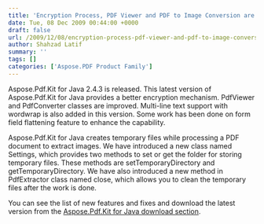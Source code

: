 ```yaml
---
title: 'Encryption Process, PDF Viewer and PDF to Image Conversion are Improved along with newer Multi-line Text Support.'
date: Tue, 08 Dec 2009 00:44:00 +0000
draft: false
url: /2009/12/08/encryption-process-pdf-viewer-and-pdf-to-image-conversion-are-improved-along-with-newer-multi-line-text-support/
author: Shahzad Latif
summary: ''
tags: []
categories: ['Aspose.PDF Product Family']
---
```


Aspose.Pdf.Kit for Java 2.4.3 is released. This latest version of Aspose.Pdf.Kit for Java provides a better encryption mechanism. PdfViewer and PdfConverter classes are improved. Multi-line text support with wordwrap is also added in this version. Some work has been done on form field flattening feature to enhance the capability.  
  
Aspose.Pdf.Kit for Java creates temporary files while processing a PDF document to extract images. We have introduced a new class named Settings, which provides two methods to set or get the folder for storing temporary files. These methods are setTemporaryDirectory and getTemporaryDirectory. We have also introduced a new method in PdfExtractor class named close, which allows you to clean the temporary files after the work is done.  
  
You can see the list of new features and fixes and download the latest version from the [Aspose.Pdf.Kit for Java download section][1].




[1]: http://www.aspose.com/community/files/72/java-components/aspose.pdf.kit-for-java/default.aspx




